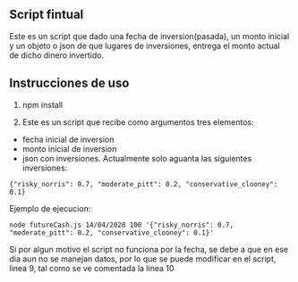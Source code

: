 ## Script fintual
Este es un script que dado una fecha de inversion(pasada), un monto inicial y un objeto o json de que lugares de inversiones, entrega el monto actual de dicho dinero invertido.


## Instrucciones de uso
1. npm install

2. Este es un script que recibe como argumentos tres elementos:
- fecha inicial de inversion
- monto inicial de inversion
- json con inversiones. Actualmente solo aguanta las siguientes inversiones:
```
{"risky_norris": 0.7, "moderate_pitt": 0.2, "conservative_clooney": 0.1}
```

Ejemplo de ejecucion:
```
node futureCash.js 14/04/2020 100 '{"risky_norris": 0.7, "moderate_pitt": 0.2, "conservative_clooney": 0.1}'
```
Si por algun motivo el script no funciona por la fecha, se debe a que en ese dia aun no se manejan datos, por lo que se puede modificar en el script, linea 9, tal como se ve comentada la linea 10